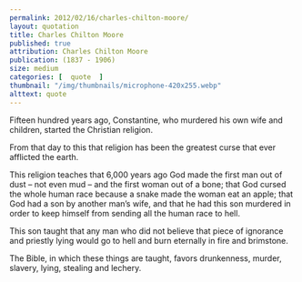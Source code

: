 ```yaml
---
permalink: 2012/02/16/charles-chilton-moore/
layout: quotation
title: Charles Chilton Moore
published: true 
attribution: Charles Chilton Moore
publication: (1837 - 1906)
size: medium
categories: [  quote  ]
thumbnail: "/img/thumbnails/microphone-420x255.webp"
alttext: quote
---
```


Fifteen hundred years ago, Constantine, who murdered his own wife and children, started the Christian religion.

From that day to this that religion has been the greatest curse that ever afflicted the earth.

This religion teaches that 6,000 years ago God made the first man out of dust – not even mud – and the first woman out of a 
bone; that God cursed the whole human race because a snake made the woman eat an apple; that God had a son by another man’s 
wife, and that he had this son murdered in order to keep himself from sending all the human race to hell.

This son taught that any man who did not believe that piece of ignorance and priestly lying would go to hell and burn 
eternally in fire and brimstone.

The Bible, in which these things are taught, favors drunkenness, murder, slavery, lying, stealing and lechery.
